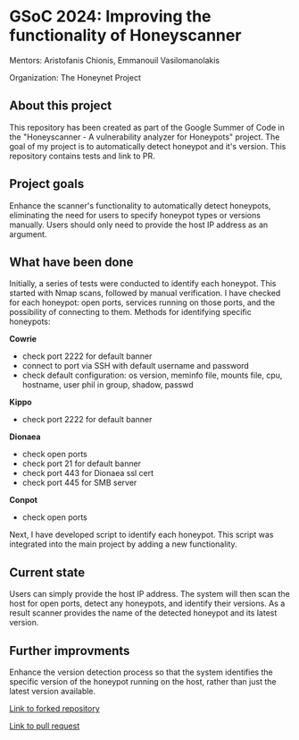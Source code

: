 # GSoC 2024: Improving the functionality of Honeyscanner

Mentors: Aristofanis Chionis, Emmanouil Vasilomanolakis

Organization: The Honeynet Project 

## About this project
This repository has been created as part of the Google Summer of Code in the "Honeyscanner - A vulnerability analyzer for Honeypots" project.
The goal of my project is to automatically detect honeypot and it's version. This repository contains tests and link to PR.

## Project goals

Enhance the scanner's functionality to automatically detect honeypots, eliminating the need for users to specify honeypot types or versions manually. Users should only need to provide the host IP address as an argument.

## What have been done

Initially, a series of tests were conducted to identify each honeypot. This started with Nmap scans, followed by manual verification. I have checked for each honeypot: open ports, services running on those ports, and the possibility of connecting to them. Methods for identifying specific honeypots:

**Cowrie**

* check port 2222 for default banner
* connect to port via SSH with default username and password
* check default configuration: os version, meminfo file, mounts file, cpu, hostname, user phil in group, shadow, passwd

**Kippo**

* check port 2222 for default banner

**Dionaea**

* check open ports
* check port 21 for default banner
* check port 443 for Dionaea ssl cert
* check port 445 for SMB server

**Conpot**
* check open ports

Next, I have developed script to identify each honeypot. This script was integrated into the main project by adding a new functionality.

## Current state
Users can simply provide the host IP address. The system will then scan the host for open ports, detect any honeypots, and identify their versions. As a result scanner provides the name of the detected honeypot and its latest version.


## Further improvments
Enhance the version detection process so that the system identifies the specific version of the honeypot running on the host, rather than just the latest version available.

[Link to forked repository](https://github.com/ZupaPomidorowa/detect_honeypot)

[Link to pull request](https://github.com/honeynet/honeyscanner/pull/38)
